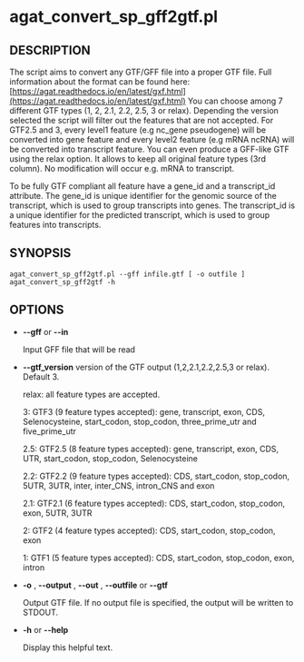 # agat\_convert\_sp\_gff2gtf.pl

## DESCRIPTION

The script aims to convert any GTF/GFF file into a proper GTF file.
Full information about the format can be found here: [https://agat.readthedocs.io/en/latest/gxf.html](https://agat.readthedocs.io/en/latest/gxf.html)
You can choose among 7 different GTF types (1, 2, 2.1, 2.2, 2.5, 3 or relax).
Depending the version selected the script will filter out the features that are not accepted.
For GTF2.5 and 3, every level1 feature (e.g nc\_gene pseudogene) will be converted into
gene feature and every level2 feature (e.g mRNA ncRNA) will be converted into
transcript feature.
You can even produce a GFF-like GTF using the relax option. It allows to keep all
original feature types (3rd column). No modification will occur e.g. mRNA to transcript. 

To be fully GTF compliant all feature have a gene\_id and a transcript\_id attribute.
The gene\_id is unique identifier for the genomic source of the transcript, which is
used to group transcripts into genes.
The transcript\_id	is a unique identifier for the predicted transcript,
which is used to group features into transcripts.

## SYNOPSIS

```
agat_convert_sp_gff2gtf.pl --gff infile.gtf [ -o outfile ]
agat_convert_sp_gff2gtf -h
```

## OPTIONS

- **--gff** or **--in**

    Input GFF file that will be read

- **--gtf\_version**
    version of the GTF output (1,2,2.1,2.2,2.5,3 or relax). Default 3.

    relax: all feature types are accepted.

    3: GTF3 (9 feature types accepted): gene, transcript, exon, CDS, Selenocysteine, start\_codon, stop\_codon, three\_prime\_utr and five\_prime\_utr

    2.5: GTF2.5 (8 feature types accepted): gene, transcript, exon, CDS, UTR, start\_codon, stop\_codon, Selenocysteine

    2.2: GTF2.2 (9 feature types accepted): CDS, start\_codon, stop\_codon, 5UTR, 3UTR, inter, inter\_CNS, intron\_CNS and exon

    2.1: GTF2.1 (6 feature types accepted): CDS, start\_codon, stop\_codon, exon, 5UTR, 3UTR

    2: GTF2 (4 feature types accepted): CDS, start\_codon, stop\_codon, exon

    1: GTF1 (5 feature types accepted): CDS, start\_codon, stop\_codon, exon, intron

- **-o** , **--output** , **--out** , **--outfile** or **--gtf**

    Output GTF file. If no output file is specified, the output will be
    written to STDOUT.

- **-h** or **--help**

    Display this helpful text.
